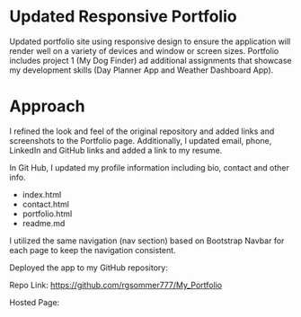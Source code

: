 # Updated Responsive Portfolio

Updated portfolio site using responsive design to ensure the application will render well on a variety of devices and window or screen sizes. Portfolio includes project 1 (My Dog Finder) ad additional assignments that showcase my development skills (Day Planner App and Weather Dashboard App).

# Approach
I refined the look and feel of the original repository and added links and screenshots to the Portfolio page. Additionally, I updated email, phone, LinkedIn and GitHub links and added a link to my resume.

In Git Hub, I updated my profile information including bio, contact and other info.

- index.html
- contact.html
- portfolio.html
- readme.md

I utilized the same navigation (nav section) based on Bootstrap Navbar for each page to keep the navigation consistent.

Deployed the app to my GitHub repository:<p></p>
   Repo Link: https://github.com/rgsommer777/My_Portfolio <p></p>
   Hosted Page: 


